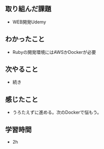 ## 取り組んだ課題
- WEB開発Udemy

## わかったこと
- Rubyの開発環境にはAWSかDockerが必要

## 次やること
- 続き

## 感じたこと
- うろたえずに進める。次のDockerで悩もう。

## 学習時間
- 2h
